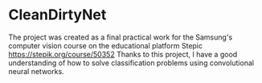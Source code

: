 # CleanDirtyNet
The project was created as a final practical work for the Samsung's computer vision course on the educational platform Stepic https://stepik.org/course/50352
Thanks to this project, I have a good understanding of how to solve classification problems using convolutional neural networks.
